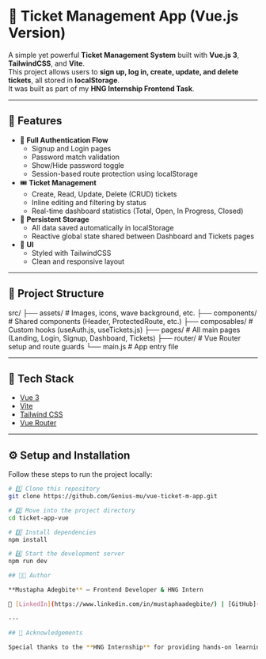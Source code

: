 # 🎫 Ticket Management App (Vue.js Version)

A simple yet powerful **Ticket Management System** built with **Vue.js 3**, **TailwindCSS**, and **Vite**.  
This project allows users to **sign up, log in, create, update, and delete tickets**, all stored in **localStorage**.  
It was built as part of my **HNG Internship Frontend Task**.

---

## 🚀 Features

- 🔐 **Full Authentication Flow**
  - Signup and Login pages
  - Password match validation
  - Show/Hide password toggle
  - Session-based route protection using localStorage
- 🎟️ **Ticket Management**
  - Create, Read, Update, Delete (CRUD) tickets
  - Inline editing and filtering by status
  - Real-time dashboard statistics (Total, Open, In Progress, Closed)
- 💾 **Persistent Storage**
  - All data saved automatically in localStorage
  - Reactive global state shared between Dashboard and Tickets pages
- 💅 **UI**
  - Styled with TailwindCSS
  - Clean and responsive layout

---

## 🧱 Project Structure

src/
├── assets/ # Images, icons, wave background, etc.
├── components/ # Shared components (Header, ProtectedRoute, etc.)
├── composables/ # Custom hooks (useAuth.js, useTickets.js)
├── pages/ # All main pages (Landing, Login, Signup, Dashboard, Tickets)
├── router/ # Vue Router setup and route guards
└── main.js # App entry file

---

## 🧰 Tech Stack

- [Vue 3](https://vuejs.org/)
- [Vite](https://vitejs.dev/)
- [Tailwind CSS](https://tailwindcss.com/)
- [Vue Router](https://router.vuejs.org/)

---

## ⚙️ Setup and Installation

Follow these steps to run the project locally:

```bash
# 1️⃣ Clone this repository
git clone https://github.com/Genius-mu/vue-ticket-m-app.git

# 2️⃣ Move into the project directory
cd ticket-app-vue

# 3️⃣ Install dependencies
npm install

# 4️⃣ Start the development server
npm run dev

## 👨‍💻 Author

**Mustapha Adegbite** – Frontend Developer & HNG Intern

🔗 [LinkedIn](https://www.linkedin.com/in/mustaphaadegbite/) | [GitHub](https://github.com/Genius-mu) | [Twitter](https://x.com/mustaphAdegbite)

---

## 🏁 Acknowledgements

Special thanks to the **HNG Internship** for providing hands-on learning tasks that sharpen real-world development skills.
```
